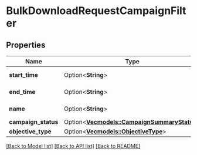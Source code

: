 # BulkDownloadRequestCampaignFilter

## Properties

Name | Type | Description | Notes
------------ | ------------- | ------------- | -------------
**start_time** | Option<**String**> | Unix UTC timestamp. | [optional]
**end_time** | Option<**String**> | Unix UTC timestamp. | [optional]
**name** | Option<**String**> | Campaign name | [optional]
**campaign_status** | Option<[**Vec<models::CampaignSummaryStatus>**](CampaignSummaryStatus.md)> |  | [optional]
**objective_type** | Option<[**Vec<models::ObjectiveType>**](ObjectiveType.md)> |  | [optional]

[[Back to Model list]](../README.md#documentation-for-models) [[Back to API list]](../README.md#documentation-for-api-endpoints) [[Back to README]](../README.md)


